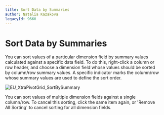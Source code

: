 ```yaml
---
title: Sort Data by Summaries
author: Natalia Kazakova
legacyId: 9660
---
```

# Sort Data by Summaries
You can sort values of a particular dimension field by summary values calculated against a specific data field. To do this, right-click a column or row header, and choose a dimension field whose values should be sorted by column/row summary values. A specific indicator marks the column/row whose summary values are used to define the sort order.

![EU_XtraPivotGrid_SortBySummary](../../../../images/img12046.png)

You can sort values of multiple dimension fields against a single column/row. To cancel this sorting, click the same item again, or 'Remove All Sorting' to cancel sorting for all dimension fields.